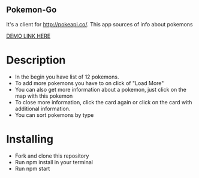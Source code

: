 ## Pokemon-Go

It's a client for http://pokeapi.co/. This app sources of info about pokemons

[DEMO LINK HERE](https://nvalja.github.io/pokemon-go/)

# Description
* In the begin you have list of 12 pokemons.
* To add more pokemons you have to on click of "Load More"
* You can also get more information about a pokemon, just click on the map with this pokemon
* To close more information, click the card again or click on the card with additional information.
* You can sort pokemons by type 

# Installing
* Fork and clone this repository
* Run npm install in your terminal
* Run npm start
